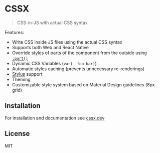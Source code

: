 # CSSX

> CSS-in-JS with actual CSS syntax

Features:

- Write CSS inside JS files using the actual CSS syntax
- Supports both Web and React Native
- Override styles of parts of the component from the outside using [`:part()`](https://developer.mozilla.org/en-US/docs/Web/CSS/::part)
- Dynamic CSS Variables (`var(--foo-bar)`)
- Automatic styles caching (prevents unnecessary re-renderings)
- [Stylus](https://stylus-lang.com) support
- Theming
- Customizable style system based on Material Design guidelines (8px grid)

## Installation

For installation and documentation see [cssx.dev](https://cssx.dev)

## License

MIT
